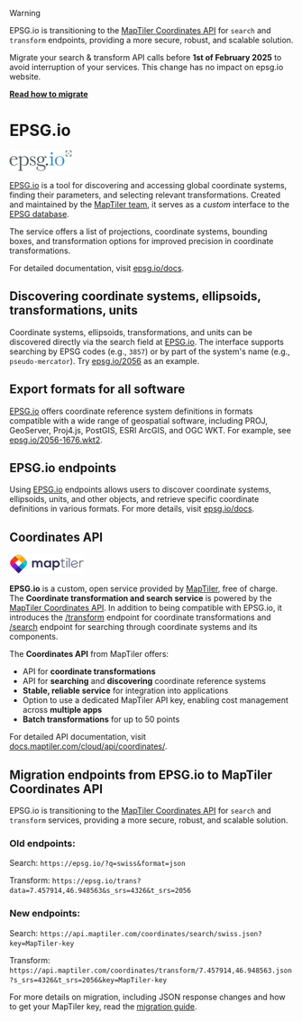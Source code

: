 > [!WARNING]
> EPSG.io is transitioning to the [MapTiler Coordinates API](https://documentation.maptiler.com/hc/en-us/articles/16551987730193-Coordinates-API) for `search` and `transform` endpoints, providing a more secure, robust, and scalable solution.
>
> Migrate your search & transform API calls before **1st of February 2025** to avoid interruption of your services. This change has no impact on epsg.io website.
>
> **[Read how to migrate](https://documentation.maptiler.com/hc/en-us/articles/360020950098-How-to-migrate-from-EPSG-io-to-MapTiler-Coordinates-API)**

# EPSG.io 

![EPSG logo](./static/img/epsg-logo-small.png)

[EPSG.io](https://epsg.io/) is a tool for discovering and accessing global coordinate systems, finding their parameters, and selecting relevant transformations. Created and maintained by the [MapTiler team](https://www.maptiler.com/), it serves as a _custom_ interface to the [EPSG database](https://en.wikipedia.org/wiki/EPSG_Geodetic_Parameter_Dataset).

The service offers a list of projections, coordinate systems, bounding boxes, and transformation options for improved precision in coordinate transformations.

For detailed documentation, visit [epsg.io/docs](https://epsg.io/docs).

## Discovering coordinate systems, ellipsoids, transformations, units
Coordinate systems, ellipsoids, transformations, and units can be discovered directly via the search field at [EPSG.io](https://epsg.io/). The interface supports searching by EPSG codes (e.g., `3857`) or by part of the system's name (e.g., `pseudo-mercator`). Try [epsg.io/2056](https://epsg.io/2056) as an example.

## Export formats for all software
[EPSG.io](https://epsg.io/) offers coordinate reference system definitions in formats compatible with a wide range of geospatial software, including PROJ, GeoServer, Proj4.js, PostGIS, ESRI ArcGIS, and OGC WKT. For example, see [epsg.io/2056-1676.wkt2](https://epsg.io/2056-1676.wkt2).

## EPSG.io endpoints
Using [EPSG.io](https://epsg.io/) endpoints allows users to discover coordinate systems, ellipsoids, units, and other objects, and retrieve specific coordinate definitions in various formats. For more details, visit [epsg.io/docs](https://epsg.io/docs).

## Coordinates API 

![MapTiler logo](./static/img/maptiler-logo-small.png) 

**EPSG.io** is a custom, open service provided by [MapTiler](https://www.maptiler.com/), free of charge. The **Coordinate transformation and search service** is powered by the [MapTiler Coordinates API](https://documentation.maptiler.com/hc/en-us/articles/16551987730193-Coordinates-API). In addition to being compatible with EPSG.io, it introduces the [/transform](https://docs.maptiler.com/cloud/api/coordinates/#transform-coordinates) endpoint for coordinate transformations and [/search](https://docs.maptiler.com/cloud/api/coordinates/#search-coordinate-systems) endpoint for searching through coordinate systems and its components.

The **Coordinates API** from MapTiler offers:
* API for **coordinate transformations**
* API for **searching** and **discovering** coordinate reference systems
* **Stable, reliable service** for integration into applications
* Option to use a dedicated MapTiler API key, enabling cost management across **multiple apps**
* **Batch transformations** for up to 50 points

For detailed API documentation, visit [docs.maptiler.com/cloud/api/coordinates/](https://docs.maptiler.com/cloud/api/coordinates/).

## Migration endpoints from EPSG.io to MapTiler Coordinates API
EPSG.io  is transitioning to the [MapTiler Coordinates API](https://documentation.maptiler.com/hc/en-us/articles/16551987730193-Coordinates-API) for `search` and `transform` services, providing a more secure, robust, and scalable solution.

### Old endpoints:

Search: `https://epsg.io/?q=swiss&format=json`

Transform: `https://epsg.io/trans?data=7.457914,46.948563&s_srs=4326&t_srs=2056`

### New endpoints:

Search: `https://api.maptiler.com/coordinates/search/swiss.json?key=MapTiler-key`

Transform: `https://api.maptiler.com/coordinates/transform/7.457914,46.948563.json?s_srs=4326&t_srs=2056&key=MapTiler-key`

For more details on migration, including JSON response changes and how to get your MapTiler key, read the [migration guide](https://documentation.maptiler.com/hc/en-us/articles/360020950098-How-to-migrate-from-EPSG-io-to-MapTiler-Coordinates-API).
